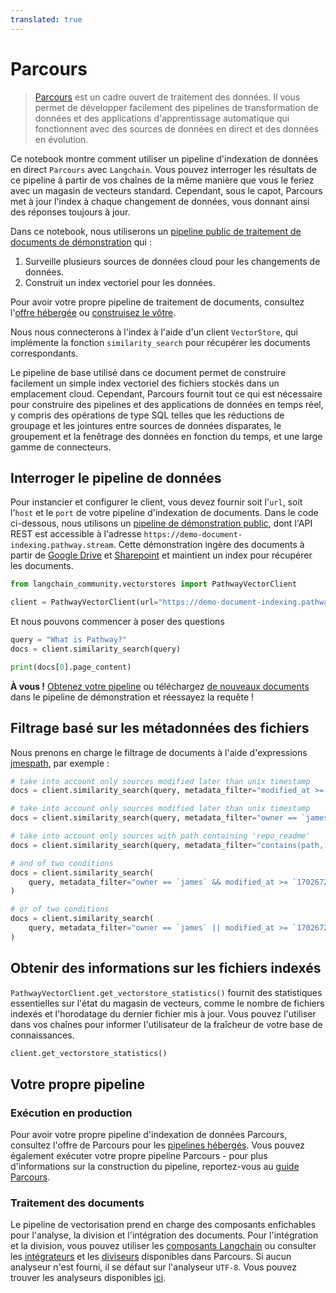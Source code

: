 ```yaml
---
translated: true
---
```


# Parcours

> [Parcours](https://pathway.com/) est un cadre ouvert de traitement des données. Il vous permet de développer facilement des pipelines de transformation de données et des applications d'apprentissage automatique qui fonctionnent avec des sources de données en direct et des données en évolution.

Ce notebook montre comment utiliser un pipeline d'indexation de données en direct `Parcours` avec `Langchain`. Vous pouvez interroger les résultats de ce pipeline à partir de vos chaînes de la même manière que vous le feriez avec un magasin de vecteurs standard. Cependant, sous le capot, Parcours met à jour l'index à chaque changement de données, vous donnant ainsi des réponses toujours à jour.

Dans ce notebook, nous utiliserons un [pipeline public de traitement de documents de démonstration](https://pathway.com/solutions/ai-pipelines#try-it-out) qui :

1. Surveille plusieurs sources de données cloud pour les changements de données.
2. Construit un index vectoriel pour les données.

Pour avoir votre propre pipeline de traitement de documents, consultez l'[offre hébergée](https://pathway.com/solutions/ai-pipelines) ou [construisez le vôtre](https://pathway.com/developers/user-guide/llm-xpack/vectorstore_pipeline/).

Nous nous connecterons à l'index à l'aide d'un client `VectorStore`, qui implémente la fonction `similarity_search` pour récupérer les documents correspondants.

Le pipeline de base utilisé dans ce document permet de construire facilement un simple index vectoriel des fichiers stockés dans un emplacement cloud. Cependant, Parcours fournit tout ce qui est nécessaire pour construire des pipelines et des applications de données en temps réel, y compris des opérations de type SQL telles que les réductions de groupage et les jointures entre sources de données disparates, le groupement et la fenêtrage des données en fonction du temps, et une large gamme de connecteurs.

## Interroger le pipeline de données

Pour instancier et configurer le client, vous devez fournir soit l'`url`, soit l'`host` et le `port` de votre pipeline d'indexation de documents. Dans le code ci-dessous, nous utilisons un [pipeline de démonstration public](https://pathway.com/solutions/ai-pipelines#try-it-out), dont l'API REST est accessible à l'adresse `https://demo-document-indexing.pathway.stream`. Cette démonstration ingère des documents à partir de [Google Drive](https://drive.google.com/drive/u/0/folders/1cULDv2OaViJBmOfG5WB0oWcgayNrGtVs) et [Sharepoint](https://navalgo.sharepoint.com/sites/ConnectorSandbox/Shared%20Documents/Forms/AllItems.aspx?id=%2Fsites%2FConnectorSandbox%2FShared%20Documents%2FIndexerSandbox&p=true&ga=1) et maintient un index pour récupérer les documents.

```python
from langchain_community.vectorstores import PathwayVectorClient

client = PathwayVectorClient(url="https://demo-document-indexing.pathway.stream")
```

 Et nous pouvons commencer à poser des questions

```python
query = "What is Pathway?"
docs = client.similarity_search(query)
```

```python
print(docs[0].page_content)
```

 **À vous !** [Obtenez votre pipeline](https://pathway.com/solutions/ai-pipelines) ou téléchargez [de nouveaux documents](https://chat-realtime-sharepoint-gdrive.demo.pathway.com/) dans le pipeline de démonstration et réessayez la requête !

## Filtrage basé sur les métadonnées des fichiers

Nous prenons en charge le filtrage de documents à l'aide d'expressions [jmespath](https://jmespath.org/), par exemple :

```python
# take into account only sources modified later than unix timestamp
docs = client.similarity_search(query, metadata_filter="modified_at >= `1702672093`")

# take into account only sources modified later than unix timestamp
docs = client.similarity_search(query, metadata_filter="owner == `james`")

# take into account only sources with path containing 'repo_readme'
docs = client.similarity_search(query, metadata_filter="contains(path, 'repo_readme')")

# and of two conditions
docs = client.similarity_search(
    query, metadata_filter="owner == `james` && modified_at >= `1702672093`"
)

# or of two conditions
docs = client.similarity_search(
    query, metadata_filter="owner == `james` || modified_at >= `1702672093`"
)
```

## Obtenir des informations sur les fichiers indexés

 `PathwayVectorClient.get_vectorstore_statistics()` fournit des statistiques essentielles sur l'état du magasin de vecteurs, comme le nombre de fichiers indexés et l'horodatage du dernier fichier mis à jour. Vous pouvez l'utiliser dans vos chaînes pour informer l'utilisateur de la fraîcheur de votre base de connaissances.

```python
client.get_vectorstore_statistics()
```

## Votre propre pipeline

### Exécution en production

Pour avoir votre propre pipeline d'indexation de données Parcours, consultez l'offre de Parcours pour les [pipelines hébergés](https://pathway.com/solutions/ai-pipelines). Vous pouvez également exécuter votre propre pipeline Parcours - pour plus d'informations sur la construction du pipeline, reportez-vous au [guide Parcours](https://pathway.com/developers/user-guide/llm-xpack/vectorstore_pipeline/).

### Traitement des documents

Le pipeline de vectorisation prend en charge des composants enfichables pour l'analyse, la division et l'intégration des documents. Pour l'intégration et la division, vous pouvez utiliser les [composants Langchain](https://pathway.com/developers/user-guide/llm-xpack/vectorstore_pipeline/#langchain) ou consulter les [intégrateurs](https://pathway.com/developers/api-docs/pathway-xpacks-llm/embedders) et les [diviseurs](https://pathway.com/developers/api-docs/pathway-xpacks-llm/splitters) disponibles dans Parcours. Si aucun analyseur n'est fourni, il se défaut sur l'analyseur `UTF-8`. Vous pouvez trouver les analyseurs disponibles [ici](https://github.com/pathwaycom/pathway/blob/main/python/pathway/xpacks/llm/parser.py).
